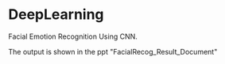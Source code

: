 # DeepLearning
Facial Emotion Recognition Using CNN.

The output is shown in the ppt "FacialRecog_Result_Document"
